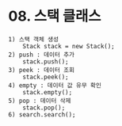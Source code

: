 # 08. 스택 클래스 
    1) 스택 객체 생성 
        Stack stack = new Stack();
    2) push : 데이터 추가
        stack.push();
    3) peek : 데이터 조회
        stack.peek();
    4) empty : 데이터 값 유무 확인
        stack.empty();
    5) pop : 데이터 삭제
        stack.pop();
    6) search.search();
